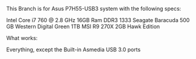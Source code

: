 This Branch is for Asus P7H55-USB3 system with the following specs:

Intel Core i7 760 @ 2.8 GHz
16GB Ram DDR3 1333
Seagate Baracuda 500 GB
Western Digital Green 1TB
MSI R9 270X 2GB Hawk Edition

What works:

Everything, except the Built-in Asmedia USB 3.0 ports

